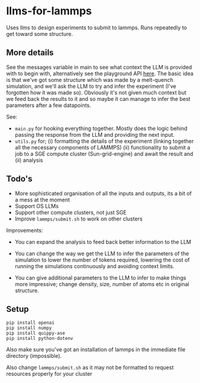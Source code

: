 # llms-for-lammps
Uses llms to design experiments to submit to lammps. Runs repeatedly to get toward some structure.


## More details
See the messages variable in main to see what context the LLM is provided with to begin with, alternatively see the playground API [here](https://platform.openai.com/playground/p/xL0CfjMc6pTnUbk5WIjEz4mj?model=gpt-4). The basic idea is that we've got some structure which was made by a melt-quench simulation, and we'll ask the LLM to try and infer the experiment (I've forgotten how it was made so). Obviously it's not given much context but we feed back the results to it and so maybe it can manage to infer the best parameters after a few datapoints.

See: 
- `main.py` for hooking everything together. Mostly does the logic behind passing the response from the LLM and providing the next input.
- `utils.py` for; (i) formatting the details of the experiment (linking together all the necessary components of LAMMPS) (ii) functionality to submit a job to a SGE compute cluster (Sun-grid-engine) and await the result and (ii) analysis

## Todo's
- More sophisticated organisation of all the inputs and outputs, its a bit of a mess at the moment 
- Support OS LLMs
- Support other compute clusters, not just SGE
- Improve `lammps/submit.sh` to work on other clusters

Improvements:
- You can expand the analysis to feed back better information to the LLM

- You can change the way we get the LLM to infer the parameters of the simulation to lower the number of tokens required, lowering the cost of running the simulations continuously and avoiding context limits.

- You can give additional parameters to the LLM to infer to make things more impressive; change density, size, number of atoms etc in original structure.

## Setup

```
pip install openai
pip install numpy
pip install quippy-ase
pip install python-dotenv
```
Also make sure you've got an installation of lammps in the immediate file directory (impossible).

Also change `lammps/submit.sh` as it may not be formatted to request resources properly for your cluster